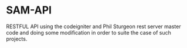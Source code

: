 SAM-API
=======

  RESTFUL API using the codeigniter and Phil Sturgeon rest server master code and doing some modification in order to suite the case of such projects.
